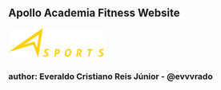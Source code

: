 ## Apollo Academia Fitness Website


![Logo Apollo](/img/logo.png)

### author: Everaldo Cristiano Reis Júnior - @evvvrado
